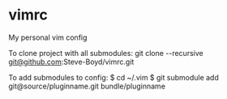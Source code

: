 # vimrc
My personal vim config

To clone project with all submodules:
git clone --recursive git@github.com:Steve-Boyd/vimrc.git

To add submodules to config:
$ cd ~/.vim
$ git submodule add git@source/pluginname.git bundle/pluginname

